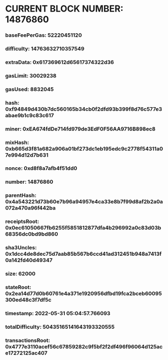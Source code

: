 # CURRENT BLOCK NUMBER: 14876860

### baseFeePerGas: 52220451120
### difficulty: 14763632710357549
### extraData: 0x617369612d65617374322d36
### gasLimit: 30029238
### gasUsed: 8832045
### hash: 0xf94849d430b7dc560165b34cb0f2dfd93b399f8d76c577e3abae9b1c9c83c617
### miner: 0xEA674fdDe714fd979de3EdF0F56AA9716B898ec8
### mixHash: 0xb665d3f81a682a906a01bf273dc1eb195edc9c2778f54311a07e994d12d7b631
### nonce: 0xd8f8a7afb4f51dd0
### number: 14876860
### parentHash: 0x4a543221d73b60e7b96a94957e4ca33e8b7f99d8af2b2a0a072a470a96f442ba
### receiptsRoot: 0x0ec61050667fb6255f5851812877dfa4b296992a0c83d03b68356dc0bd9bd860
### sha3Uncles: 0x1dcc4de8dec75d7aab85b567b6ccd41ad312451b948a7413f0a142fd40d49347
### size: 62000
### stateRoot: 0x2ea14d77d0b60761e4a371e1920956dfbd19fca2bceb60095300ed48c3f7df5c
### timestamp: 2022-05-31 05:04:57.766093
### totalDifficulty: 50435165141643193320555
### transactionsRoot: 0x4777e3110acef56c67859282c9f5bf2f2df496f96064d125ace17272125ac407
